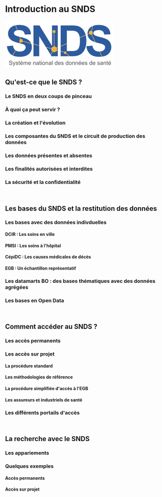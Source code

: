 # Introduction au SNDS
<!-- SPDX-License-Identifier: MPL-2.0 -->

![le SNDS](../files/images/logo/logoSNDS.jpg)


## Qu'est-ce que le SNDS ?

### Le SNDS en deux coups de pinceau

### À quoi ça peut servir ?

### La création et l'évolution

### Les composantes du SNDS et le circuit de production des données

### Les données présentes et absentes

### Les finalités autorisées et interdites

### La sécurité et la confidentialité


<br>


## Les bases du SNDS et la restitution des données

### Les bases avec des données indivduelles

#### DCIR : Les soins en ville

#### PMSI : Les soins à l'hôpital

#### CépiDC : Les causes médicales de décès

#### EGB : Un échantillon représentatif

### Les datamarts BO : des bases thématiques avec des données agrégées

### Les bases en Open Data


<br>


## Comment accéder au SNDS ?

### Les accès permanents

### Les accès sur projet

#### La procédure standard

#### Les méthodologies de référence

#### La procédure simplifiée d'accès à l'EGB

#### Les assureurs et industriels de santé

### Les différents portails d'accès


<br>


## La recherche avec le SNDS

### Les appariements

### Quelques exemples

#### Accès permanents

#### Accès sur projet
